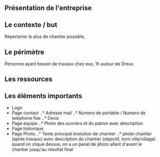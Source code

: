 ## Présentation de l'entreprise

## Le contexte / but
Répertorier le plus de chantier possible,

## Le périmètre
Personne ayant besoin de travaux chez eux, 1h autour de Dreux

## Les ressources

## Les éléments importants
* Logo
* Page contact
..* Adresse mail 
..* Numero de portable / Numero de telephone fixe
..* Devis
* Page equipe
..* Photo des ouvriers et du patron avec description
* Page historique
* Page Photo
..* Texte principal évolution de chantier
..* photo chantier (après travaux) avec description du chantier (objectif, nom ville/village) quand on clique dessus, on a un panel de photo allant d'avant le chantier jusqu'au résultat final
